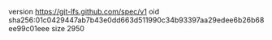 version https://git-lfs.github.com/spec/v1
oid sha256:01c0429447ab7b43e0dd663d511990c34b93397aa29edee6b26b68ee99c01eee
size 2950
